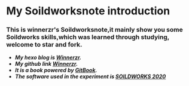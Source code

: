 # My Soildworksnote introduction

### This is winnerzr's Soildworksnote,it mainly show you some Soildworks skills,which was learned through studying, welcome to star and fork.

- ***My hexo blog is [Winnerzr](https://zr001.gitee.io/zr001/).***
- ***My github link [Winnerzr](https://github.com/WINNERZR01).***
- ***It is a book powered by [GitBook](https://github.com/GitbookIO/gitbook).***
- ***The software used in the experiment is [SOILDWORKS 2020](https://www.solidworks.com/zh-hans)***

